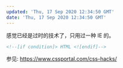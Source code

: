```yaml
---
updated: 'Thu, 17 Sep 2020 12:34:50 GMT'
date: 'Thu, 17 Sep 2020 12:34:50 GMT'
---
```


感觉已经是过时的技术了，只用过一种 IE 的。

```html
<!--[if condition]> HTML <![endif]-->
```

参见: <https://www.cssportal.com/css-hacks/>

